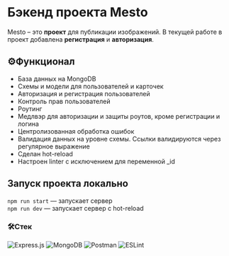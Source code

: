 # Бэкенд проекта Mesto

Mesto – это **проект** для публикации изображений.
В текущей работе в проект добавлена **регистрация** и **авторизация**.

## ⚙️Функционал
* База данных на MongoDB
* Схемы и модели для пользователей и карточек
* Авторизация и регистрация пользователей
* Контроль прав пользователей
* Роутинг
* Медлвэр для авторизации и защиты роутов, кроме регистрации и логина
* Центролизованная обработка ошибок
* Валидация данных на уровне схемы. Ссылки валидируются через регулярное выражение
* Сделан hot-reload
* Настроен linter с исключением для переменной _id

## Запуск проекта локально

`npm run start` — запускает сервер   
`npm run dev` — запускает сервер с hot-reload

### 🛠Стек
<div>
  <img src="" alt="Express.js" style="display:inline;"/>
  <img src="https://img.shields.io/badge/MongoDB-47A248?style=flat-square&logo=MongoDB&logoColor=white" alt="MongoDB" style="display:inline;"/>
  <img src="https://img.shields.io/badge/Postman-FF6C37?style=flat-square&logo=Postman&logoColor=white" alt="Postman" style="display:inline;"/>
  <img src="https://img.shields.io/badge/ESLint-4B32C3?style=flat-square&logo=ESLint&logoColor=white" alt="ESLint" style="display:inline;"/>
</div>
